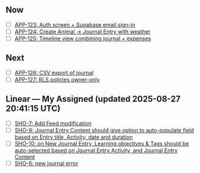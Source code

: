 ## Now
- [ ] [APP-123: Auth screen + Supabase email sign-in](https://linear.app/showtrackai/issue/APP-123)
- [ ] [APP-124: Create Animal → Journal Entry with weather](https://linear.app/showtrackai/issue/APP-124)
- [ ] [APP-125: Timeline view combining journal + expenses](https://linear.app/showtrackai/issue/APP-125)

## Next
- [ ] [APP-126: CSV export of journal](https://linear.app/showtrackai/issue/APP-126)
- [ ] [APP-127: RLS policies owner-only](https://linear.app/showtrackai/issue/APP-127)

<!-- BEGIN LINEAR ASSIGNED -->
## Linear — My Assigned (updated 2025-08-27 20:41:15 UTC)

- [ ] [SHO-7: Add Feed modification](https://linear.app/showtrackai/issue/SHO-7/add-feed-modification)
- [ ] [SHO-9: Journal Entry Content should give option to auto-populate field based on Entry title, Activity, date and duration](https://linear.app/showtrackai/issue/SHO-9/journal-entry-content-should-give-option-to-auto-populate-field-based)
- [ ] [SHO-10: on New Journal Entry, Learning objectives & Tags should be auto-selected based on Journal Entry Activity, and Journal Entry Content](https://linear.app/showtrackai/issue/SHO-10/on-new-journal-entry-learning-objectives-and-tags-should-be-auto)
- [ ] [SHO-6: new journal error](https://linear.app/showtrackai/issue/SHO-6/new-journal-error)

<!-- END LINEAR ASSIGNED -->
